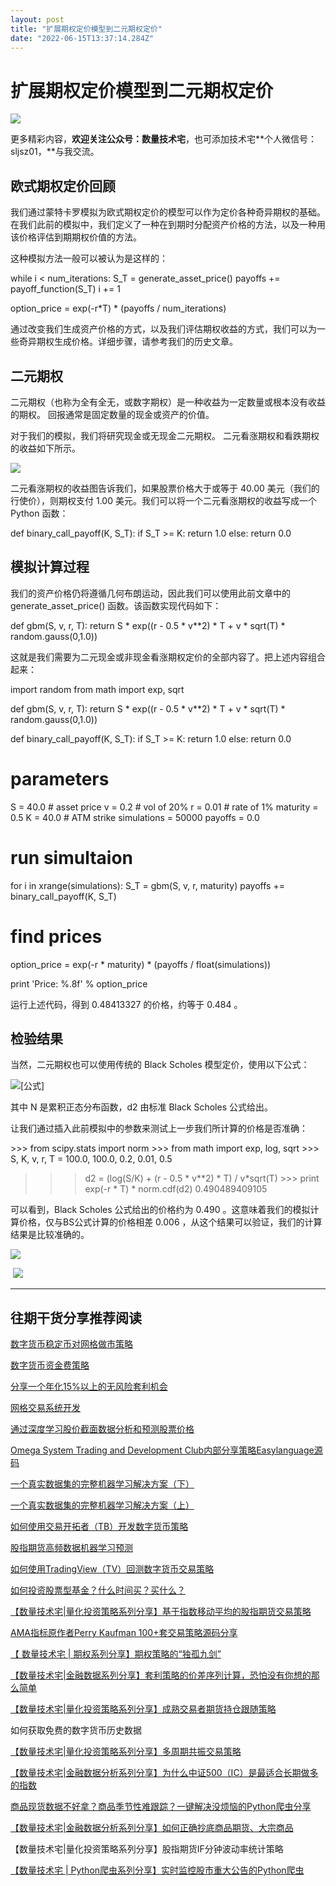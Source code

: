 ```yaml
---
layout: post
title: "扩展期权定价模型到二元期权定价"
date: "2022-06-15T13:37:14.284Z"
---
```

扩展期权定价模型到二元期权定价
===============

![](https://img2020.cnblogs.com/blog/2095953/202010/2095953-20201003211318360-1328581476.jpg)

更多精彩内容，**欢迎关注公众号：数量技术宅**，也可添加技术宅**个人微信号：sljsz01，**与我交流。

**欧式期权定价回顾**
------------

我们通过蒙特卡罗模拟为欧式期权定价的模型可以作为定价各种奇异期权的基础。在我们此前的模拟中，我们定义了一种在到期时分配资产价格的方法，以及一种用该价格评估到期期权价值的方法。

这种模拟方法一般可以被认为是这样的：

while i < num\_iterations:
    S\_T \= generate\_asset\_price()
    payoffs += payoff\_function(S\_T)
    i += 1

option\_price \= exp(-r\*T) \* (payoffs / num\_iterations)

通过改变我们生成资产价格的方式，以及我们评估期权收益的方式，我们可以为一些奇异期权生成价格。详细步骤，请参考我们的历史文章。

二元期权
----

二元期权（也称为全有全无，或数字期权）是一种收益为一定数量或根本没有收益的期权。 回报通常是固定数量的现金或资产的价值。

对于我们的模拟，我们将研究现金或无现金二元期权。 二元看涨期权和看跌期权的收益如下所示。

![](https://pic2.zhimg.com/80/v2-615c0384239c59ec26a6d906dc62e695_1440w.jpg)

二元看涨期权的收益图告诉我们，如果股票价格大于或等于 40.00 美元（我们的行使价），则期权支付 1.00 美元。我们可以将一个二元看涨期权的收益写成一个 Python 函数：

def binary\_call\_payoff(K, S\_T):
    if S\_T >= K:
        return 1.0
    else:
        return 0.0

模拟计算过程
------

我们的资产价格仍将遵循几何布朗运动，因此我们可以使用此前文章中的 generate\_asset\_price() 函数。该函数实现代码如下：

def gbm(S, v, r, T):
    return S \* exp((r - 0.5 \* v\*\*2) \* T + v \* sqrt(T) \* random.gauss(0,1.0))

这就是我们需要为二元现金或非现金看涨期权定价的全部内容了。把上述内容组合起来：

import random
from math import exp, sqrt

def gbm(S, v, r, T):
    return S \* exp((r - 0.5 \* v\*\*2) \* T + v \* sqrt(T) \* random.gauss(0,1.0))

def binary\_call\_payoff(K, S\_T):
    if S\_T >= K:
        return 1.0
    else:
        return 0.0

# parameters
S = 40.0 # asset price
v = 0.2 # vol of 20%
r = 0.01 # rate of 1%
maturity = 0.5
K \= 40.0 # ATM strike
simulations = 50000
payoffs \= 0.0

# run simultaion
for i in xrange(simulations):
    S\_T \= gbm(S, v, r, maturity)
    payoffs += binary\_call\_payoff(K, S\_T)

# find prices
option\_price = exp(-r \* maturity) \* (payoffs / float(simulations))

print 'Price: %.8f' % option\_price

运行上述代码，得到 0.48413327 的价格，约等于 0.484 。

检验结果
----

当然，二元期权也可以使用传统的 Black Scholes 模型定价，使用以下公式：

![[公式]](https://www.zhihu.com/equation?tex=%5Cbegin%7Bequation%2A%7D+C+%3D+e%5E%7B-rT%7DN%28d_2%29+%5Cend%7Bequation%2A%7D)

其中 N 是累积正态分布函数，d2 由标准 Black Scholes 公式给出。

让我们通过插入此前模拟中的参数来测试上一步我们所计算的价格是否准确：

\>>> from scipy.stats import norm
\>>> from math import exp, log, sqrt
\>>> S, K, v, r, T = 100.0, 100.0, 0.2, 0.01, 0.5
>>> d2 = (log(S/K) + (r - 0.5 \* v\*\*2) \* T) / v\*sqrt(T)
\>>> print exp(-r \* T) \* norm.cdf(d2)
0.490489409105

可以看到，Black Scholes 公式给出的价格约为 0.490 。这意味着我们的模拟计算价格，仅与BS公式计算的价格相差 0.006 ，从这个结果可以验证，我们的计算结果是比较准确的。

![](https://img2020.cnblogs.com/blog/2095953/202010/2095953-20201018151714247-1820136140.jpg)

 ![](https://img2020.cnblogs.com/blog/2095953/202010/2095953-20201018151738298-409920396.gif)

* * *

往期干货分享推荐阅读
----------

[数字货币稳定币对网格做市策略](https://www.cnblogs.com/sljsz/p/14988000.html)

[数字货币资金费策略](https://www.cnblogs.com/sljsz/p/14791476.html)

[分享一个年化15%以上的无风险套利机会](https://www.cnblogs.com/sljsz/p/14405654.html)

[网格交易系统开发](https://www.cnblogs.com/sljsz/p/14348443.html)

[通过深度学习股价截面数据分析和预测股票价格](https://www.cnblogs.com/sljsz/p/14310527.html)

[Omega System Trading and Development Club内部分享策略Easylanguage源码](https://www.cnblogs.com/sljsz/p/14208666.html)

[一个真实数据集的完整机器学习解决方案（下）](https://www.cnblogs.com/sljsz/p/14156703.html)

[一个真实数据集的完整机器学习解决方案（上）](https://www.cnblogs.com/sljsz/p/14140832.html)

[如何使用交易开拓者（TB）开发数字货币策略](https://www.cnblogs.com/sljsz/p/14128841.html)

[股指期货高频数据机器学习预测](https://www.cnblogs.com/sljsz/p/14110432.html)

[如何使用TradingView（TV）回测数字货币交易策略](https://www.cnblogs.com/sljsz/p/14087898.html)

[如何投资股票型基金？什么时间买？买什么？](https://www.cnblogs.com/sljsz/p/14032284.html)

[【数量技术宅|量化投资策略系列分享】基于指数移动平均的股指期货交易策略](https://www.cnblogs.com/sljsz/p/13974548.html)

[AMA指标原作者Perry Kaufman 100+套交易策略源码分享](https://www.cnblogs.com/sljsz/p/13955551.html)

[【 数量技术宅 | 期权系列分享】期权策略的“独孤九剑”](https://www.cnblogs.com/sljsz/p/13938936.html)

[【数量技术宅|金融数据系列分享】套利策略的价差序列计算，恐怕没有你想的那么简单](https://www.cnblogs.com/sljsz/p/13928340.html)

[【数量技术宅|量化投资策略系列分享】成熟交易者期货持仓跟随策略](https://www.cnblogs.com/sljsz/p/13893054.html)

如何获取免费的数字货币历史数据

[【数量技术宅|量化投资策略系列分享】多周期共振交易策略](https://www.cnblogs.com/sljsz/p/13835394.html)

[【数量技术宅|金融数据分析系列分享】为什么中证500（IC）是最适合长期做多的指数](https://www.cnblogs.com/sljsz/p/13788134.html)

[商品现货数据不好拿？商品季节性难跟踪？一键解决没烦恼的Python爬虫分享](https://www.cnblogs.com/sljsz/p/13765559.html)

[【数量技术宅|金融数据分析系列分享】如何正确抄底商品期货、大宗商品](https://www.cnblogs.com/sljsz/p/13741561.html)

【数量技术宅|量化投资策略系列分享】股指期货IF分钟波动率统计策略

[【数量技术宅 | Python爬虫系列分享】实时监控股市重大公告的Python爬虫](https://www.cnblogs.com/sljsz/p/13693931.html)